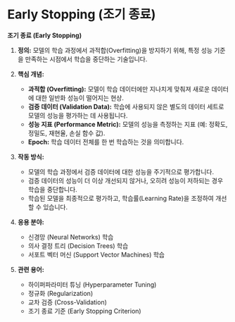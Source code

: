 # Early Stopping (조기 종료)

**조기 종료 (Early Stopping)**

1.  **정의:** 모델의 학습 과정에서 과적합(Overfitting)을 방지하기 위해, 특정 성능 기준을 만족하는 시점에서 학습을 중단하는 기술입니다.

2.  **핵심 개념:**
    *   **과적합 (Overfitting):** 모델이 학습 데이터에만 지나치게 맞춰져 새로운 데이터에 대한 일반화 성능이 떨어지는 현상.
    *   **검증 데이터 (Validation Data):** 학습에 사용되지 않은 별도의 데이터 세트로 모델의 성능을 평가하는 데 사용됩니다.
    *   **성능 지표 (Performance Metric):** 모델의 성능을 측정하는 지표 (예: 정확도, 정밀도, 재현율, 손실 함수 값).
    *   **Epoch:** 학습 데이터 전체를 한 번 학습하는 것을 의미합니다.

3.  **작동 방식:**
    *   모델의 학습 과정에서 검증 데이터에 대한 성능을 주기적으로 평가합니다.
    *   검증 데이터의 성능이 더 이상 개선되지 않거나, 오히려 성능이 저하되는 경우 학습을 중단합니다.
    *   학습된 모델을 최종적으로 평가하고, 학습률(Learning Rate)을 조정하여 개선할 수 있습니다.

4.  **응용 분야:**
    *   신경망 (Neural Networks) 학습
    *   의사 결정 트리 (Decision Trees) 학습
    *   서포트 벡터 머신 (Support Vector Machines) 학습

5.  **관련 용어:**
    *   하이퍼파라미터 튜닝 (Hyperparameter Tuning)
    *   정규화 (Regularization)
    *   교차 검증 (Cross-Validation)
    *   조기 종료 기준 (Early Stopping Criterion)